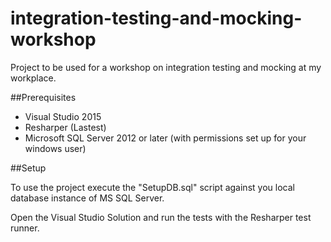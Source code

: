 # integration-testing-and-mocking-workshop

Project to be used for a workshop on integration testing and mocking at my workplace.

##Prerequisites
* Visual Studio 2015
* Resharper (Lastest)
* Microsoft SQL Server 2012 or later (with permissions set up for your windows user)


##Setup

To use the project execute the "SetupDB.sql" script against you local database instance of MS SQL Server.

Open the Visual Studio Solution and run the tests with the Resharper test runner.
